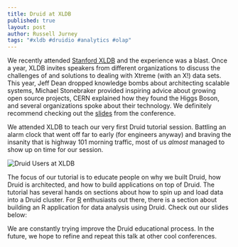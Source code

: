 ```yaml
---
title: Druid at XLDB
published: true
layout: post
author: Russell Jurney
tags: "#xldb #druidio #analytics #olap"
---
```


We recently attended [Stanford XLDB](http://www.xldb.org/) and the experience was a blast. Once a year, XLDB invites speakers from different organizations to discuss the challenges of and solutions to dealing with Xtreme (with an X!) data sets. This year, Jeff Dean dropped knowledge bombs about architecting scalable systems, Michael Stonebraker provided inspiring advice about growing open source projects, CERN explained how they found the Higgs Boson, and several organizations spoke about their technology. We definitely recommend checking out the [slides](https://conf-slac.stanford.edu/xldb-2013/conference-program) from the conference.

We attended XLDB to teach our very first Druid tutorial session. Battling an alarm clock that went off far to early (for engineers anyway) and braving the insanity that is highway 101 morning traffic, most of us _almost_ managed to show up on time for our session.

![Druid Users at XLDB](http://distilleryimage3.ak.instagram.com/ce5ff7c4197111e3b2e322000a1f9a5c_7.jpg)

The focus of our tutorial is to educate people on why we built Druid, how Druid is architected, and how to build applications on top of Druid. The tutorial has several hands on sections about how to spin up and load data into a Druid cluster. For [R](http://www.r-project.org/) enthusiasts out there, there is a section about building an R application for data analysis using Druid. Check out our slides below:

<script async="" class="speakerdeck-embed" data-id="50c52830fc7301302f630ada113e7e19" data-ratio="1.72972972972973" src="//speakerdeck.com/assets/embed.js"></script>

We are constantly trying improve the Druid educational process. In the future, we hope to refine and repeat this talk at other cool conferences.